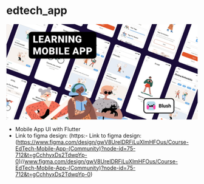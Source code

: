 # edtech_app
![Cover](cover.jpg)
- Mobile App UI with Flutter
- Link to figma design: (https:- Link to figma design: (https://www.figma.com/design/gwV8UreIDRFiLuXlmHFOus/Course-EdTech-Mobile-App-(Community)?node-id=75-712&t=gCchhyxDs2TdwpYp-0)//www.figma.com/design/gwV8UreIDRFiLuXlmHFOus/Course-EdTech-Mobile-App-(Community)?node-id=75-712&t=gCchhyxDs2TdwpYp-0)